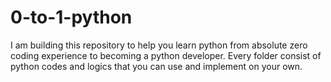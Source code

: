 # 0-to-1-python
I am building this repository to help you learn python from absolute zero coding experience to becoming a python developer. Every folder consist of python codes and logics that you can use and implement on your own.
